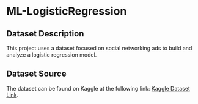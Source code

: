 # ML-LogisticRegression

## Dataset Description
This project uses a dataset focused on social networking ads to build and analyze a logistic regression model. 

## Dataset Source
The dataset can be found on Kaggle at the following link: [Kaggle Dataset Link](https://www.kaggle.com/datasets/dragonheir/logistic-regression).

